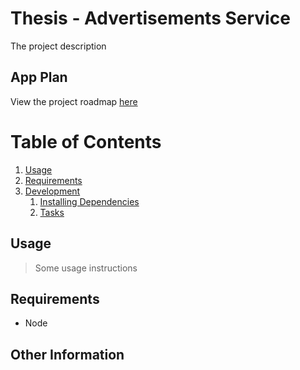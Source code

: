 # Thesis - Advertisements Service

The project description

## App Plan

View the project roadmap [here](https://docs.google.com/document/d/1Y5DxePG6nQ6J--_7mG8E6_wbgMUX-byj6hRzI0F2oxg/)

# Table of Contents

1. [Usage](#Usage)
1. [Requirements](#requirements)
1. [Development](#development)
    1. [Installing Dependencies](#installing-dependencies)
    1. [Tasks](#tasks)

## Usage

> Some usage instructions

## Requirements

- Node

## Other Information
